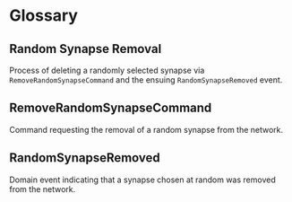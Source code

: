# Glossary

## Random Synapse Removal
Process of deleting a randomly selected synapse via `RemoveRandomSynapseCommand` and the ensuing `RandomSynapseRemoved` event.

## RemoveRandomSynapseCommand
Command requesting the removal of a random synapse from the network.

## RandomSynapseRemoved
Domain event indicating that a synapse chosen at random was removed from the network.

